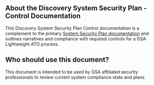 
## About the Discovery System Security Plan - Control Documentation

This Discovery System Security Plan Control documentation is a complement to the primary [System Security Plan documentation](https://docs.google.com/document/d/1STOLEBDuhgG5rFb4_VAckHUJ5iHEyvbR-SzzC2i0htY/edit) and outlines narratives and compliance with required controls for a GSA Lightweight ATO process.

## Who should use this document?

This document is intended to be used by GSA affiliated security professionals to review current system compliance state and plans.